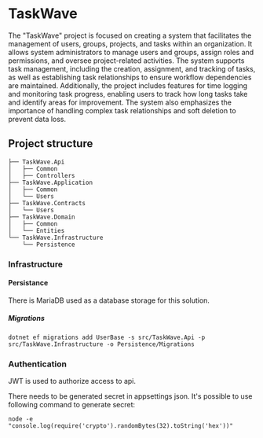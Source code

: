 # TaskWave

The "TaskWave" project is focused on creating a system that facilitates the management of users, groups, projects, and tasks within an organization. It allows system administrators to manage users and groups, assign roles and permissions, and oversee project-related activities. The system supports task management, including the creation, assignment, and tracking of tasks, as well as establishing task relationships to ensure workflow dependencies are maintained. Additionally, the project includes features for time logging and monitoring task progress, enabling users to track how long tasks take and identify areas for improvement. The system also emphasizes the importance of handling complex task relationships and soft deletion to prevent data loss.

## Project structure

```shell
├── TaskWave.Api
│   ├── Common
│   ├── Controllers
├── TaskWave.Application
│   ├── Common
│   └── Users
├── TaskWave.Contracts
│   └── Users
├── TaskWave.Domain
│   ├── Common
│   └── Entities
└── TaskWave.Infrastructure
    └── Persistence

```

### Infrastructure

#### Persistance

There is MariaDB used as a database storage for this solution.

##### Migrations

```shell
dotnet ef migrations add UserBase -s src/TaskWave.Api -p src/TaskWave.Infrastructure -o Persistence/Migrations
```

### Authentication

JWT is used to authorize access to api.

There needs to be generated secret in appsettings json. It's possible to use following command to generate secret:

```shell
node -e "console.log(require('crypto').randomBytes(32).toString('hex'))"
```
